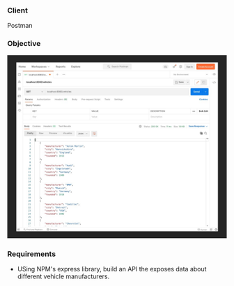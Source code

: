 ### Client

Postman

### Objective

![objective](target/image.jpg)

### Requirements

- USing NPM's express library, build an API the exposes data about different vehicle manufacturers.
